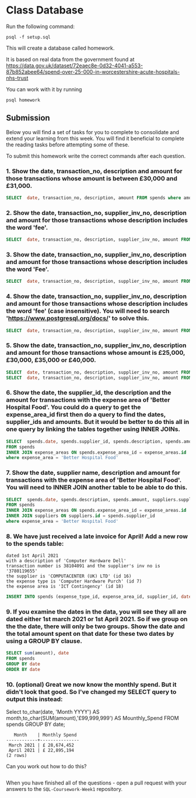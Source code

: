 # Class Database
Run the following command:
```
psql -f setup.sql
```
This will create a database called homework.

It is based on real data from the government found at
https://data.gov.uk/dataset/72eaec8e-0d32-4041-a553-87b852abee64/spend-over-25-000-in-worcestershire-acute-hospitals-nhs-trust

You can work with it by running
```
psql homework
```
## Submission

Below you will find a set of tasks for you to complete to consolidate and extend your learning from this week. You will find it beneficial to complete the reading tasks before attempting some of these.

To submit this homework write the correct commands after each question.

### 1. Show the date, transaction_no, description and amount for those transactions whose amount is between £30,000 and £31,000.
```sql
SELECT  date, transaction_no, description, amount FROM spends where amount BETWEEN 30000 AND 31000;
```
### 2. Show the date, transaction_no, supplier_inv_no, description and amount for those transactions whose description includes the word 'fee'.
```sql
SELECT  date, transaction_no, description, supplier_inv_no, amount FROM spends where description LIKE '%fee%';
```
### 3. Show the date, transaction_no, supplier_inv_no, description and amount for those transactions whose description includes the word 'Fee'.
```sql
SELECT  date, transaction_no, description, supplier_inv_no, amount FROM spends where description LIKE '%Fee%';
```
### 4. Show the date, transaction_no, supplier_inv_no, description and amount for those transactions whose description includes the word 'fee' (case insensitive). You will need to search 'https://www.postgresql.org/docs/' to solve this.
```sql
SELECT  date, transaction_no, description, supplier_inv_no, amount FROM spends where lower(description) LIKE '%fee%' 
```
### 5. Show the date, transaction_no, supplier_inv_no, description and amount for those transactions whose amount is £25,000, £30,000, £35,000 or £40,000.
```sql
SELECT  date, transaction_no, description, supplier_inv_no, amount FROM spends where amount = 25000 or amount = 30000 or amount = 35000 or amount =40000 
SELECT  date, transaction_no, description, supplier_inv_no, amount FROM spends where amount in (25000, 30000, 35000, 40000)
```
### 6. Show the date, the supplier_id, the description and the amount for transactions with the expense area of 'Better Hospital Food'. You could do a query to get the expense_area_id first then do a query to find the dates, supplier_ids and amounts. But it would be better to do this all in one query by linking the tables together using INNER JOINs.
```sql
SELECT  spends.date, spends.supplier_id, spends.description, spends.amount 
FROM spends 
INNER JOIN expense_areas ON spends.expense_area_id = expense_areas.id 
where expense_area = 'Better Hospital Food'
```
### 7. Show the date, supplier name, description and amount for transactions with the expense area of 'Better Hospital Food'. You will need to INNER JOIN another table to be able to do this.
```sql
SELECT  spends.date, spends.description, spends.amount, suppliers.supplier 
FROM spends 
INNER JOIN expense_areas ON spends.expense_area_id = expense_areas.id 
INNER JOIN suppliers ON suppliers.id = spends.supplier_id
where expense_area = 'Better Hospital Food'

```
### 8. We have just received a late invoice for April! Add a new row to the spends table:
    dated 1st April 2021
    with a description of 'Computer Hardware Dell'
    transaction number is 38104091 and the supplier's inv no is '3780119655'
    the supplier is 'COMPUTACENTER (UK) LTD' (id 16)
    the expense type is 'Computer Hardware Purch' (id 7)
    the expense area is 'ICT Contingency' (id 18)
```sql
INSERT INTO spends (expense_type_id, expense_area_id, supplier_id, date, description, transaction_no, supplier_inv_no, amount) VALUES (7, 18, 16, '2021-04-01','Computer Hardware Dell', 38104091, 3780119655, 50);
```
### 9. If you examine the dates in the data, you will see they all are dated either 1st march 2021 or 1st April 2021. So if we group on the the date, there will only be two groups. Show the date and the total amount spent on that date for these two dates by using a GROUP BY clause.
```sql
SELECT sum(amount), date
FROM spends
GROUP BY date
ORDER BY date


```
### 10. (optional) Great we now know the monthly spend. But it didn't look that good. So I've changed my SELECT query to output this instead:

Select to_char(date, 'Month YYYY') AS month,to_char(SUM(amount),'£99,999,999') AS Mounthly_Spend FROM spends GROUP BY date;
```
   Month    | Monthly Spend 
------------+---------------
 March 2021 | £ 28,674,452
 April 2021 | £ 22,895,194
(2 rows)
```
Can you work out how to do this?

```sql

```

When you have finished all of the questions - open a pull request with your answers to the `SQL-Coursework-Week1` repository.
